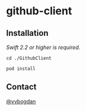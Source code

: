 # github-client
## Installation
*Swift 2.2 or higher is required.*

`cd ./GithubClient`

`pod install`

## Contact

[@vvbogdan](https://github.com/vvbogdan)
